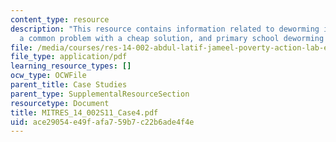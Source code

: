 ```yaml
---
content_type: resource
description: "This resource contains information related to deworming in kenya, worms\u2014\
  a common problem with a cheap solution, and primary school deworming program."
file: /media/courses/res-14-002-abdul-latif-jameel-poverty-action-lab-executive-training-evaluating-social-programs-2011-spring-2011/ace29054e49fafa759b7c22b6ade4f4e_MITRES_14_002S11_Case4.pdf
file_type: application/pdf
learning_resource_types: []
ocw_type: OCWFile
parent_title: Case Studies
parent_type: SupplementalResourceSection
resourcetype: Document
title: MITRES_14_002S11_Case4.pdf
uid: ace29054-e49f-afa7-59b7-c22b6ade4f4e
---
```

